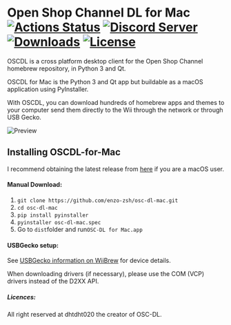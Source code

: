 
# Open Shop Channel DL for Mac [![Actions Status](https://github.com/dhtdht020/osc-dl/workflows/Build/badge.svg)](https://github.com/dhtdht020/osc-dl/actions) [![Discord Server](https://img.shields.io/discord/426478571389976577.svg)](https://discord.gg/by6mR5N) [![Downloads](https://img.shields.io/github/downloads/dhtdht020/osc-dl/total)](https://github.com/dhtdht020/osc-dl/releases) [![License](https://img.shields.io/badge/Open%20Source-GPL--3.0-lightgrey.svg)](https://github.com/dhtdht020/osc-dl/blob/master/LICENSE)

OSCDL is a cross platform desktop client for the Open Shop Channel homebrew repository, in Python 3 and Qt.

OSCDL for Mac is the Python 3 and Qt app but buildable as a macOS application using PyInstaller.

With OSCDL, you can download hundreds of homebrew apps and themes to your computer send them directly to the Wii through the network or through USB Gecko.

![Preview](https://user-images.githubusercontent.com/18469146/144217304-b690eba3-4c71-4791-9705-6dd36c0a1fcd.png)

## Installing OSCDL-for-Mac

I recommend obtaining the latest release from [here](https://github.com/enzo-zsh/osc-dl-mac/releases) if you are a macOS user.

#### Manual Download:

1. `git clone https://github.com/enzo-zsh/osc-dl-mac.git`
2. `cd osc-dl-mac`
2. `pip install pyinstaller`
3. `pyinstaller osc-dl-mac.spec`
4. Go to `dist`folder and run`OSC-DL for Mac.app`

#### USBGecko setup:

See [USBGecko information on WiiBrew](https://wiibrew.org/wiki/USB_Gecko) for device details.

When downloading drivers (if necessary), please use the COM (VCP) drivers instead of the D2XX API.

##### Licences:

All right reserved at dhtdht020 the creator of OSC-DL.